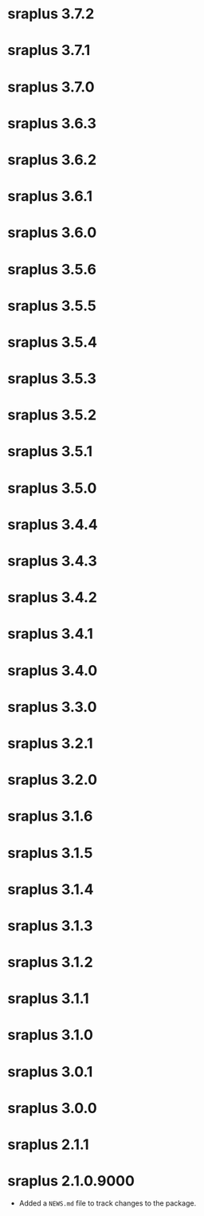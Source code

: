 # sraplus 3.7.2

# sraplus 3.7.1

# sraplus 3.7.0

# sraplus 3.6.3

# sraplus 3.6.2

# sraplus 3.6.1

# sraplus 3.6.0

# sraplus 3.5.6

# sraplus 3.5.5

# sraplus 3.5.4

# sraplus 3.5.3

# sraplus 3.5.2

# sraplus 3.5.1

# sraplus 3.5.0

# sraplus 3.4.4

# sraplus 3.4.3

# sraplus 3.4.2

# sraplus 3.4.1

# sraplus 3.4.0

# sraplus 3.3.0

# sraplus 3.2.1

# sraplus 3.2.0

# sraplus 3.1.6

# sraplus 3.1.5

# sraplus 3.1.4

# sraplus 3.1.3

# sraplus 3.1.2

# sraplus 3.1.1

# sraplus 3.1.0

# sraplus 3.0.1

# sraplus 3.0.0

# sraplus 2.1.1

# sraplus 2.1.0.9000

* Added a `NEWS.md` file to track changes to the package.
